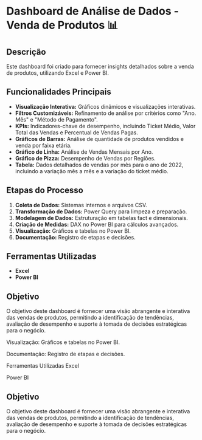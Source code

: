 # Dashboard de Análise de Dados - Venda de Produtos 📊


## Descrição

Este dashboard foi criado para fornecer insights detalhados sobre a venda de produtos, utilizando Excel e Power BI.

## Funcionalidades Principais

- **Visualização Interativa:** Gráficos dinâmicos e visualizações interativas.
- **Filtros Customizáveis:** Refinamento de análise por critérios como "Ano. Mês" e "Método de Pagamento".
- **KPIs:** Indicadores-chave de desempenho, incluindo Ticket Médio, Valor Total das Vendas e Percentual de Vendas Pagas.
- **Gráficos de Barras:** Análise de quantidade de produtos vendidos e venda por faixa etária.
- **Gráfico de Linha:** Análise de Vendas Mensais por Ano.
- **Gráfico de Pizza:** Desempenho de Vendas por Regiões.
- **Tabela:** Dados detalhados de vendas por mês para o ano de 2022, incluindo a variação mês a mês e a variação do ticket médio.

## Etapas do Processo

1. **Coleta de Dados:** Sistemas internos e arquivos CSV.
2. **Transformação de Dados:** Power Query para limpeza e preparação.
3. **Modelagem de Dados:** Estruturação em tabelas fact e dimensionais.
4. **Criação de Medidas:** DAX no Power BI para cálculos avançados.
5. **Visualização:** Gráficos e tabelas no Power BI.
6. **Documentação:** Registro de etapas e decisões.

## Ferramentas Utilizadas

- **Excel**
- **Power BI**

## Objetivo

O objetivo deste dashboard é fornecer uma visão abrangente e interativa das vendas de produtos, permitindo a identificação de tendências, avaliação de desempenho e suporte à tomada de decisões estratégicas para o negócio.


Visualização: Gráficos e tabelas no Power BI.

Documentação: Registro de etapas e decisões.

Ferramentas Utilizadas
Excel

Power BI

## Objetivo
O objetivo deste dashboard é fornecer uma visão abrangente e interativa das vendas de produtos, permitindo a identificação de tendências, avaliação de desempenho e suporte à tomada de decisões estratégicas para o negócio.
